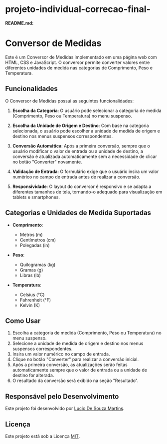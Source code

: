 # projeto-individual-correcao-final-

**README.md:**

# Conversor de Medidas

Este é um Conversor de Medidas implementado em uma página web com HTML, CSS e JavaScript. O conversor permite converter valores entre diferentes unidades de medida nas categorias de Comprimento, Peso e Temperatura.

## Funcionalidades

O Conversor de Medidas possui as seguintes funcionalidades:

1. **Escolha da Categoria**: O usuário pode selecionar a categoria de medida (Comprimento, Peso ou Temperatura) no menu suspenso.

2. **Escolha da Unidade de Origem e Destino**: Com base na categoria selecionada, o usuário pode escolher a unidade de medida de origem e destino nos menus suspensos correspondentes.

3. **Conversão Automática**: Após a primeira conversão, sempre que o usuário modificar o valor de entrada ou a unidade de destino, a conversão é atualizada automaticamente sem a necessidade de clicar no botão "Converter" novamente.

4. **Validação de Entrada**: O formulário exige que o usuário insira um valor numérico no campo de entrada antes de realizar a conversão.

5. **Responsividade**: O layout do conversor é responsivo e se adapta a diferentes tamanhos de tela, tornando-o adequado para visualização em tablets e smartphones.

## Categorias e Unidades de Medida Suportadas

- **Comprimento**:
  - Metros (m)
  - Centímetros (cm)
  - Polegadas (in)

- **Peso**:
  - Quilogramas (kg)
  - Gramas (g)
  - Libras (lb)

- **Temperatura**:
  - Celsius (°C)
  - Fahrenheit (°F)
  - Kelvin (K)

## Como Usar

1. Escolha a categoria de medida (Comprimento, Peso ou Temperatura) no menu suspenso.
2. Selecione a unidade de medida de origem e destino nos menus suspensos correspondentes.
3. Insira um valor numérico no campo de entrada.
4. Clique no botão "Converter" para realizar a conversão inicial.
5. Após a primeira conversão, as atualizações serão feitas automaticamente sempre que o valor de entrada ou a unidade de destino for alterada.
6. O resultado da conversão será exibido na seção "Resultado".

## Responsável pelo Desenvolvimento

Este projeto foi desenvolvido por [Lucio De Souza Martins](https://github.com/seu-usuario-github).

## Licença

Este projeto está sob a Licença [MIT](LICENSE).
